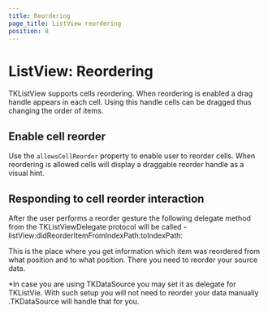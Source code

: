 ```yaml
---
title: Reordering
page_title: ListView reordering
position: 8
---
```


# ListView: Reordering

TKListView supports cells reordering. When reordering is enabled a drag handle appears in each cell. Using this handle cells can be dragged thus changing the order of items.
<screenshot>
## Enable cell reorder ##
Use the <code>allowsCellReorder</code> property to enable user to reorder cells. When reordering is allowed cells will display a draggable reorder handle as a visual hint.
<snippets>
## Responding to cell reorder interaction ##

After the user performs a reorder gesture the following delegate method from the TKListViewDelegate protocol will be called - listView:didReorderItemFromIndexPath:toIndexPath:

This is the place where you get information which item was reordered from what position and to what position. There you need to reorder your source data. 

<snippet>

*In case you are using TKDataSource you may set it as delegate for TKListVie. With such setup you will not need to reorder your data manually .TKDataSource will handle that for you.
<snippet> 
